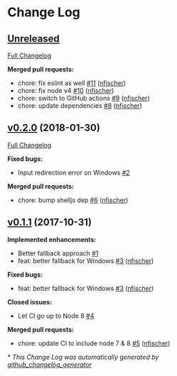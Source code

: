 # Change Log

## [Unreleased](https://github.com/nfischer/shelljs-plugin-sleep/tree/HEAD)

[Full Changelog](https://github.com/nfischer/shelljs-plugin-sleep/compare/v0.2.0...HEAD)

**Merged pull requests:**

- chore: fix eslint as well [\#11](https://github.com/nfischer/shelljs-plugin-sleep/pull/11) ([nfischer](https://github.com/nfischer))
- chore: fix node v4 [\#10](https://github.com/nfischer/shelljs-plugin-sleep/pull/10) ([nfischer](https://github.com/nfischer))
- chore: switch to GitHub actions [\#9](https://github.com/nfischer/shelljs-plugin-sleep/pull/9) ([nfischer](https://github.com/nfischer))
- chore: update dependencies [\#8](https://github.com/nfischer/shelljs-plugin-sleep/pull/8) ([nfischer](https://github.com/nfischer))

## [v0.2.0](https://github.com/nfischer/shelljs-plugin-sleep/tree/v0.2.0) (2018-01-30)
[Full Changelog](https://github.com/nfischer/shelljs-plugin-sleep/compare/v0.1.1...v0.2.0)

**Fixed bugs:**

- Input redirection error on Windows [\#2](https://github.com/nfischer/shelljs-plugin-sleep/issues/2)

**Merged pull requests:**

- chore: bump shelljs dep [\#6](https://github.com/nfischer/shelljs-plugin-sleep/pull/6) ([nfischer](https://github.com/nfischer))

## [v0.1.1](https://github.com/nfischer/shelljs-plugin-sleep/tree/v0.1.1) (2017-10-31)
**Implemented enhancements:**

- Better fallback approach [\#1](https://github.com/nfischer/shelljs-plugin-sleep/issues/1)
- feat: better fallback for Windows [\#3](https://github.com/nfischer/shelljs-plugin-sleep/pull/3) ([nfischer](https://github.com/nfischer))

**Fixed bugs:**

- feat: better fallback for Windows [\#3](https://github.com/nfischer/shelljs-plugin-sleep/pull/3) ([nfischer](https://github.com/nfischer))

**Closed issues:**

- Let CI go up to Node 8 [\#4](https://github.com/nfischer/shelljs-plugin-sleep/issues/4)

**Merged pull requests:**

- chore: update CI to include node 7 & 8 [\#5](https://github.com/nfischer/shelljs-plugin-sleep/pull/5) ([nfischer](https://github.com/nfischer))



\* *This Change Log was automatically generated by [github_changelog_generator](https://github.com/skywinder/Github-Changelog-Generator)*